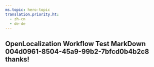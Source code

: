 ```yaml
---
ms.topic: hero-topic
translation.priority.ht: 
  - zh-cn
  - de-de
---
```

## OpenLocalization Workflow Test MarkDown 004d0961-8504-45a9-99b2-7bfcd0b4b2c8 thanks!
